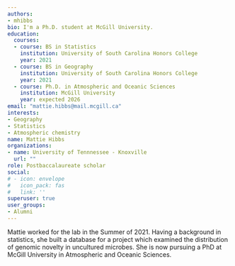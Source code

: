 ```yaml
---
authors:
- mhibbs
bio: I'm a Ph.D. student at McGill University.
education:
  courses:
  - course: BS in Statistics
    institution: University of South Carolina Honors College
    year: 2021
  - course: BS in Geography
    institution: University of South Carolina Honors College
    year: 2021
  - course: Ph.D. in Atmospheric and Oceanic Sciences
    institution: McGill University
    year: expected 2026
email: "mattie.hibbs@mail.mcgill.ca"
interests:
- Geography
- Statistics
- Atmospheric chemistry
name: Mattie Hibbs
organizations:
- name: University of Tennnessee - Knoxville
  url: ""
role: Postbaccalaureate scholar
social:
# - icon: envelope
#   icon_pack: fas
#   link: ''
superuser: true
user_groups:
- Alumni
---
```


Mattie worked for the lab in the Summer of 2021. Having a background in statistics, she built a database for a project which examined the distribution of genomic novelty in uncultured microbes. She is now pursuing a PhD at McGill University in Atmospheric and Oceanic Sciences.  